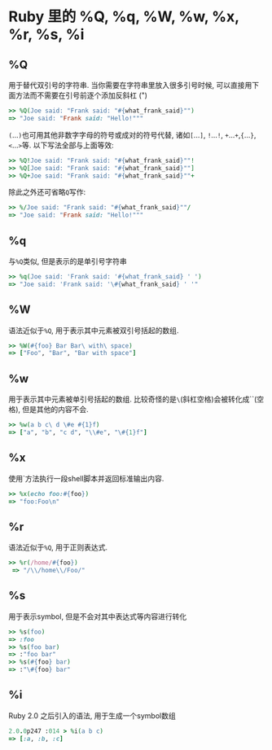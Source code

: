 # Ruby 里的 %Q, %q, %W, %w, %x, %r, %s, %i

## %Q

用于替代双引号的字符串. 当你需要在字符串里放入很多引号时候, 可以直接用下面方法而不需要在引号前逐个添加反斜杠 (\")

```ruby
>> %Q(Joe said: "Frank said: "#{what_frank_said}"")
=> "Joe said: "Frank said: "Hello!"""
```

`(`...`)`也可用其他非数字字母的符号或成对的符号代替, 诸如`[`...`]`, `!`...`!`, `+`...`+`,`{`...`}`, `<`...`>`等.
以下写法全部与上面等效:

```ruby
>> %Q!Joe said: "Frank said: "#{what_frank_said}""!
>> %Q[Joe said: "Frank said: "#{what_frank_said}""]
>> %Q+Joe said: "Frank said: "#{what_frank_said}""+
```

除此之外还可省略`Q`写作:

```ruby
>> %/Joe said: "Frank said: "#{what_frank_said}""/
=> "Joe said: "Frank said: "Hello!""" 
```

## %q

与`%Q`类似, 但是表示的是单引号字符串

```ruby
>> %q(Joe said: 'Frank said: '#{what_frank_said} ' ')
=> "Joe said: 'Frank said: '\#{what_frank_said} ' '"    
```

## %W

语法近似于`%Q`, 用于表示其中元素被双引号括起的数组.

```ruby
>> %W(#{foo} Bar Bar\ with\ space)
=> ["Foo", "Bar", "Bar with space"] 
```

## %w

用于表示其中元素被单引号括起的数组. 比较奇怪的是`\`(斜杠空格)会被转化成``(空格), 但是其他的内容不会.

```ruby
>> %w(a b c\ d \#e #{1}f)
=> ["a", "b", "c d", "\\#e", "\#{1}f"]
```

## %x

使用`方法执行一段shell脚本并返回标准输出内容.

```ruby
>> %x(echo foo:#{foo})
=> "foo:Foo\n"    
```

## %r

语法近似于`%Q`, 用于正则表达式.

```ruby
>> %r(/home/#{foo})
 => "/\\/home\\/Foo/"     
```

## %s

用于表示symbol, 但是不会对其中表达式等内容进行转化

```ruby
>> %s(foo)
=> :foo
>> %s(foo bar)
=> :"foo bar"
>> %s(#{foo} bar)
=> :"\#{foo} bar"
```

## %i

Ruby 2.0 之后引入的语法, 用于生成一个symbol数组

```ruby
2.0.0p247 :014 > %i(a b c)
=> [:a, :b, :c] 
```